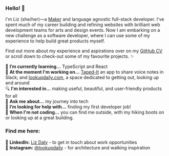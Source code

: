 ### Hello! 👋

I'm Liz (she/her)—a [Maker](https://makers.tech/) and language agnostic full-stack developer. I've spent much of my career building and refining websites with brilliant web development teams for arts and design events. Now I am embarking on a new challenge as a software developer, where I can use some of my experience to help build great products myself. 

Find out more about my experience and aspirations over on my [GitHub CV](https://github.com/lookupdaily/CV) or scroll down to check-out some of my favourite projects. ✨

🌱  **I’m currently learning...** TypeScript and React  
🔭  **At the moment I'm working on...** [Taped-It](https://github.com/voice-notes) an app to share voice notes in Slack; and [lookupdaily.com](https://github.com/lookupdaily/website), a space dedicated to getting out, looking up and around  
🔍  **I'm interested in...** making useful, beautiful, and user-friendly products for all  
💬  **Ask me about...** my journey into tech  
🤔  **I’m looking for help with...** finding my first developer job!  
🏰  **When I'm not coding...** you can find me outside, with my hiking boots on or looking up at a great building. 


### Find me here:
🛄  **LinkedIn:** [Liz Daly](http://linkedin.com/in/lookupdaily)  - to get in touch about work opportunities  
📸 **Instagram:** [@lookupdaily](https://www.instagram.com/lookupdaily/) - for architecture and walking inspiration

